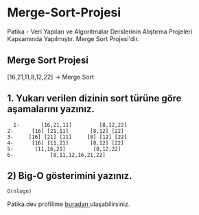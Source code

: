# Merge-Sort-Projesi
Patika - Veri Yapıları ve Algoritmalar Derslerinin Alıştırma Projeleri Kapsamında Yapılmıştır. Merge Sort Projesi'dir.
## Merge Sort Projesi
[16,21,11,8,12,22] -> Merge Sort


## 1. Yukarı verilen dizinin sort türüne göre aşamalarını yazınız.

```
  1-       [16,21,11]         [8,12,22]
2-      [16] [21,11]       [8,12] [22]
3-     [16] [21] [11]     [8] [12] [22]
4-      [16] [11,21]       [8,12] [22]
5-       [11,16,21]         [8,12,22]
6-            [8,11,12,16,21,22]
```

## 2) Big-O gösterimini yazınız.
```
O(nlogn)
```
Patika.dev profilime [buradan ](https://app.patika.dev/ersun)ulaşabilirsiniz.